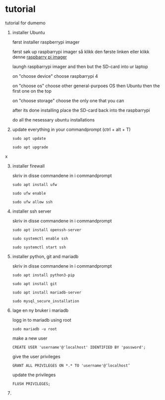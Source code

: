 # tutorial
tutorial for dumemo

1.  installer Ubuntu

    først installer raspberrypi imager


    først søk up raspbarrypi imager så klikk den første linken eller klikk denne [raspbarry pi imager](https://www.raspberrypi.com/software/)

    laungh raspbarrypi imager and then but the SD-card into ur laptop

      on "choose device" choose raspbarrypi 4

      on "choose os" choose other general-purpoes OS then Ubuntu then the first one on the top

      on "choose storage" choose the only one that you can

    after its done installing place the SD-card back into the raspbarrypi

    do all the nesessary ubuntu installations


2.  update everything in your commandprompt (ctrl + alt + T)

    ```
    sudo apt update

    sudo apt upgrade
    ```
x


3.  installer firewall

    skriv in disse commandene in i commandprompt
    ```
    sudo apt install ufw

    sudo ufw enable

    sudo ufw allow ssh
    ```

4.  installer ssh server

    skriv in disse commandene in i commandprompt

    ```
    sudo apt install openssh-server

    sudo systemctl enable ssh
    
    sudo systemctl start ssh
    ```


5.  installer python, git and mariadb

    skriv in disse commandene in i commandprompt

    ```
    sudo apt install python3-pip
    
    sudo apt install git
    
    sudo apt install mariadb-server
    
    sudo mysql_secure_installation
    ```

6.  lage en ny bruker i mariadb

    logg in to mariadb using root
    ```
    sudo mariadb -u root
    ```

    make a new user
    ```
    CREATE USER 'username'@'localhost' IDENTIFIED BY 'password';
    ```

    give the user privileges
    ```
    GRANT ALL PRIVILEGES ON *.* TO 'username'@’localhost’
    ```

    update the privileges
    ```
    FLUSH PRIVILEGES;
    ```

7. 
